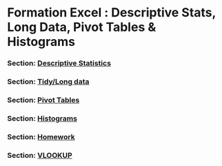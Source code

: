 # Formation Excel : Descriptive Stats, Long Data, Pivot Tables & Histograms

### Section: [Descriptive Statistics](DescriptiveStats.md)

### Section: [Tidy/Long data](TidyData.md)

### Section: [Pivot Tables](PivotTables.md)

### Section: [Histograms](Histograms.md)

### Section: [Homework](Homework.md)

### Section: [VLOOKUP](vlookup.md)
